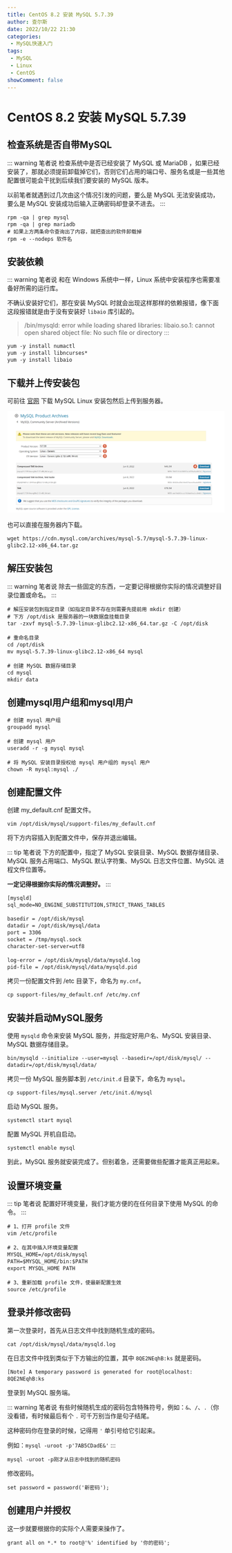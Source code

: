 ```yaml
---
title: CentOS 8.2 安装 MySQL 5.7.39
author: 查尔斯
date: 2022/10/22 21:30
categories:
 - MySQL快速入门
tags:
 - MySQL
 - Linux
 - CentOS
showComment: false
---
```


# CentOS 8.2 安装 MySQL 5.7.39

## 检查系统是否自带MySQL

::: warning 笔者说
检查系统中是否已经安装了 MySQL 或 MariaDB ，如果已经安装了，那就必须提前卸载掉它们，否则它们占用的端口号、服务名或是一些其他配置很可能会干扰到后续我们要安装的 MySQL 版本。   

以前笔者就遇到过几次由这个情况引发的问题，要么是 MySQL 无法安装成功，要么是 MySQL 安装成功后输入正确密码却登录不进去。
:::

```shell
rpm -qa | grep mysql
rpm -qa | grep mariadb
# 如果上方两条命令查询出了内容，就把查出的软件卸载掉
rpm -e --nodeps 软件名
```

## 安装依赖

::: warning 笔者说
和在 Windows 系统中一样，Linux 系统中安装程序也需要准备好所需的运行库。   

不确认安装好它们，那在安装 MySQL 时就会出现这样那样的依赖报错，像下面这段报错就是由于没有安装好 `libaio` 库引起的。  

>/bin/mysqld: error while loading shared libraries: libaio.so.1: cannot open shared object file: No such file or directory
:::

```shell
yum -y install numactl
yum -y install libncurses*
yum -y install libaio
```

## 下载并上传安装包

可前往 [官网](https://downloads.mysql.com/archives/community) 下载 MySQL Linux 安装包然后上传到服务器。

![202210222130166](../../../public/img/2022/10/22/202210222130166.png)

也可以直接在服务器内下载。

```shell
wget https://cdn.mysql.com/archives/mysql-5.7/mysql-5.7.39-linux-glibc2.12-x86_64.tar.gz
```

## 解压安装包

::: warning 笔者说
除去一些固定的东西，一定要记得根据你实际的情况调整好目录位置或命名。
:::

```shell
# 解压安装包到指定目录（如指定目录不存在则需要先提前用 mkdir 创建）
# 下方 /opt/disk 是服务器的一块数据盘挂载目录
tar -zxvf mysql-5.7.39-linux-glibc2.12-x86_64.tar.gz -C /opt/disk

# 重命名目录
cd /opt/disk
mv mysql-5.7.39-linux-glibc2.12-x86_64 mysql

# 创建 MySQL 数据存储目录
cd mysql
mkdir data
```

## 创建mysql用户组和mysql用户

```shell
# 创建 mysql 用户组
groupadd mysql

# 创建 mysql 用户
useradd -r -g mysql mysql

# 将 MySQL 安装目录授权给 mysql 用户组的 mysql 用户
chown -R mysql:mysql ./
```

## 创建配置文件

创建 my_default.cnf 配置文件。

```shell
vim /opt/disk/mysql/support-files/my_default.cnf
```

将下方内容插入到配置文件中，保存并退出编辑。

::: tip 笔者说
下方的配置中，指定了 MySQL 安装目录、MySQL 数据存储目录、MySQL 服务占用端口、MySQL 默认字符集、MySQL 日志文件位置、MySQL 进程文件位置等。  

**一定记得根据你实际的情况调整好。** 
:::

```shell
[mysqld]
sql_mode=NO_ENGINE_SUBSTITUTION,STRICT_TRANS_TABLES 

basedir = /opt/disk/mysql
datadir = /opt/disk/mysql/data
port = 3306
socket = /tmp/mysql.sock
character-set-server=utf8

log-error = /opt/disk/mysql/data/mysqld.log
pid-file = /opt/disk/mysql/data/mysqld.pid
```

拷贝一份配置文件到 /etc 目录下，命名为 `my.cnf`。

```shell
cp support-files/my_default.cnf /etc/my.cnf
```

## 安装并启动MySQL服务

使用 `mysqld` 命令来安装 MySQL 服务，并指定好用户名、MySQL 安装目录、MySQL 数据存储目录。

```shell
bin/mysqld --initialize --user=mysql --basedir=/opt/disk/mysql/ --datadir=/opt/disk/mysql/data/
```

拷贝一份 MySQL 服务脚本到 `/etc/init.d` 目录下，命名为 `mysql`。

```shell
cp support-files/mysql.server /etc/init.d/mysql
```

启动 MySQL 服务。

```shell
systemctl start mysql
```

配置 MySQL 开机自启动。

```shell
systemctl enable mysql
```
到此，MySQL 服务就安装完成了。但别着急，还需要做些配置才能真正用起来。

## 设置环境变量

::: tip 笔者说
配置好环境变量，我们才能方便的在任何目录下使用 MySQL 的命令。
:::

```shell
# 1、打开 profile 文件
vim /etc/profile

# 2、在其中插入环境变量配置
MYSQL_HOME=/opt/disk/mysql
PATH=$MYSQL_HOME/bin:$PATH
export MYSQL_HOME PATH

# 3、重新加载 profile 文件，使最新配置生效
source /etc/profile
```

## 登录并修改密码

第一次登录时，首先从日志文件中找到随机生成的密码。

```shell
cat /opt/disk/mysql/data/mysqld.log
```

在日志文件中找到类似于下方输出的位置，其中 `8QE2NEqhB:ks` 就是密码。

```
[Note] A temporary password is generated for root@localhost: 8QE2NEqhB:ks
```

登录到 MySQL 服务端。

::: warning 笔者说
有些时候随机生成的密码包含特殊符号，例如：`&`、`/`、`.`（你没看错，有时候最后有个 `.` 可千万别当作是句子结尾。  

这种密码你在登录的时候，记得用 `'` 单引号给它引起来。  

例如：`mysql -uroot -p'7AB5CDadE&'`
:::

```shell
mysql -uroot -p刚才从日志中找到的随机密码
```

修改密码。

```shell
set password = password('新密码');
```

## 创建用户并授权

这一步就要根据你的实际个人需要来操作了。

```shell
grant all on *.* to root@'%' identified by '你的密码';
```

